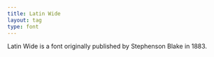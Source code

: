```yaml
---
title: Latin Wide
layout: tag
type: font
---
```

Latin Wide is a font originally published by Stephenson Blake in 1883.
